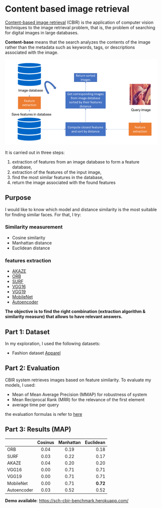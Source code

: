 # Content based image retrieval

[Content-based image retrieval][1] (CBIR) is the application of computer vision techniques to the image retrieval problem, that is, the problem of searching for digital images in large databases.

**Content-base** means that the search analyzes the contents of the image rather than the metadata such as keywords, tags, or descriptions associated with the image.

![CBIR](./notebooks/cbir.png)

It is carried out in three steps:
1. extraction of features from an image database to form a feature database,
2. extraction of the features of the input image,
3. find the most similar features in the database,
4. return the image associated with the found features

## Purpose

I would like to know which model and distance similarity is the most suitable for finding similar faces. For that, I try:

### Similarity measurement
* Cosine similarity
* Manhattan distance
* Euclidean distance

### features extraction
* [AKAZE][4]
* [ORB][5]
* [SURF][8]
* [VGG16][9]
* [VGG19][10]
* [MobileNet][11]
* [Autoencoder][6]

**The objective is to find the right combination (extraction algorithm & similarity measure) that allows to have relevant answers.**

## Part 1: Dataset

In my exploration, I used the following datasets:

* Fashion dataset [Apparel][2]

## Part 2: Evaluation

CBIR system retrieves images based on feature similarity.
To evaluate my models, I used:

* Mean of Mean Average Precision (MMAP) for robustness of system
* Mean Reciprocal Rank (MRR) for the relevance of the first element
* average time per query

the evaluation formulas is refer to [here][7]

## Part 3: Results (MAP)
|             | Cosinus | Manhattan | Euclidean |
|-------------|:-------:|:---------:|----------:|
|     ORB     |   0.04  |    0.19   |    0.18   |
|     SURF    |   0.03  |    0.22   |    0.17   |
|    AKAZE    |   0.04  |    0.20   |    0.20   |
|    VGG16    |   0.00  |    0.71   |    0.71   |
|    VGG19    |   0.00  |    0.71   |    0.71   |
|  MobileNet  |   0.00  |    0.71   |  **0.72** |
| Autoencoder |   0.03  |    0.52   |    0.52   |

**Demo available**: https://sch-cbir-benchmark.herokuapp.com/

[1]: https://en.wikipedia.org/wiki/Content-based_image_retrieval
[2]: https://www.kaggle.com/trolukovich/apparel-images-dataset
[3]: https://www.kaggle.com/dansbecker/5-celebrity-faces-dataset
[4]: https://docs.opencv.org/4.2.0/db/d70/tutorial_akaze_matching.html
[5]: https://opencv-python-tutroals.readthedocs.io/en/latest/py_tutorials/py_feature2d/py_orb/py_orb.html
[6]: https://en.wikipedia.org/wiki/Autoencoder
[7]: https://web.stanford.edu/class/cs276/handouts/EvaluationNew-handout-1-per.pdf
[8]: https://docs.opencv.org/master/df/dd2/tutorial_py_surf_intro.html
[9]: https://neurohive.io/en/popular-networks/vgg16/
[10]: https://iq.opengenus.org/vgg19-architecture/
[11]: https://www.quantmetry.com/blog/mobilenet-optimisation-de-la-convolution-pour-les-reseaux-de-neurones-embarques/